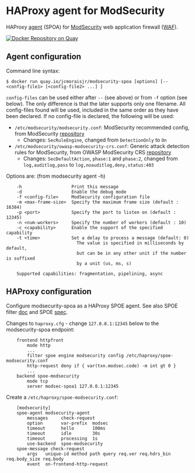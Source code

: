 # HAProxy agent for ModSecurity

HAProxy [agent](http://cbonte.github.io/haproxy-dconv/1.8/configuration.html#9.3) (SPOA)
for [ModSecurity](http://www.modsecurity.org) web application firewall
([WAF](https://en.wikipedia.org/wiki/Web_application_firewall)).

[![Docker Repository on Quay](https://quay.io/repository/jcmoraisjr/modsecurity-spoa/status "Docker Repository on Quay")](https://quay.io/repository/jcmoraisjr/modsecurity-spoa)

## Agent configuration

Command line syntax:

```
$ docker run quay.io/jcmoraisjr/modsecurity-spoa [options] [-- <config-file1> [<config-file2> ...] ]
```

`config-files` can be used either after `--` (see above) or from `-f` option (see below).
The only difference is that the later supports only one filename. All config-files found
will be used, included in the same order as they have been declared. If no config-file is
declared, the following will be used:

* `/etc/modsecurity/modsecurity.conf`: ModSecurity recommended config, from ModSecurity [repository](https://github.com/SpiderLabs/ModSecurity/tree/v2/master)
    * Changes: `SecRuleEngine`, changed from `DetectionOnly` to `On`
* `/etc/modsecurity/owasp-modsecurity-crs.conf`: Generic attack detection rules for ModSecurity, from OWASP ModSecurity CRS [repository](https://github.com/SpiderLabs/owasp-modsecurity-crs)
    * Changes: `SecDefaultAction`, `phase:1` and `phase:2`, changed from `log,auditlog,pass` to `log,noauditlog,deny,status:403`

Options are: (from modsecurity agent -h)

```
    -h                   Print this message
    -d                   Enable the debug mode
    -f <config-file>     ModSecurity configuration file
    -m <max-frame-size>  Specify the maximum frame size (default : 16384)
    -p <port>            Specify the port to listen on (default : 12345)
    -n <num-workers>     Specify the number of workers (default : 10)
    -c <capability>      Enable the support of the specified capability
    -t <time>            Set a delay to process a message (default: 0)
                           The value is specified in milliseconds by default,
                           but can be in any other unit if the number is suffixed
                           by a unit (us, ms, s)

    Supported capabilities: fragmentation, pipelining, async
```

## HAProxy configuration

Configure modsecurity-spoa as a HAProxy SPOE agent. See also SPOE filter
[doc](http://cbonte.github.io/haproxy-dconv/1.8/configuration.html#9.3)
and SPOE [spec](https://www.haproxy.org/download/1.8/doc/SPOE.txt).

Changes to `haproxy.cfg` - change `127.0.0.1:12345` below to the
modsecurity-spoa endpoint:

```
    frontend httpfront
        mode http
        ...
        filter spoe engine modsecurity config /etc/haproxy/spoe-modsecurity.conf
        http-request deny if { var(txn.modsec.code) -m int gt 0 }
        ...
    backend spoe-modsecurity
        mode tcp
        server modsec-spoa1 127.0.0.1:12345
```

Create a `/etc/haproxy/spoe-modsecurity.conf`:

```
    [modsecurity]
    spoe-agent modsecurity-agent
        messages     check-request
        option       var-prefix  modsec
        timeout      hello       100ms
        timeout      idle        30s
        timeout      processing  1s
        use-backend  spoe-modsecurity
    spoe-message check-request
        args   unique-id method path query req.ver req.hdrs_bin req.body_size req.body
        event  on-frontend-http-request
```
